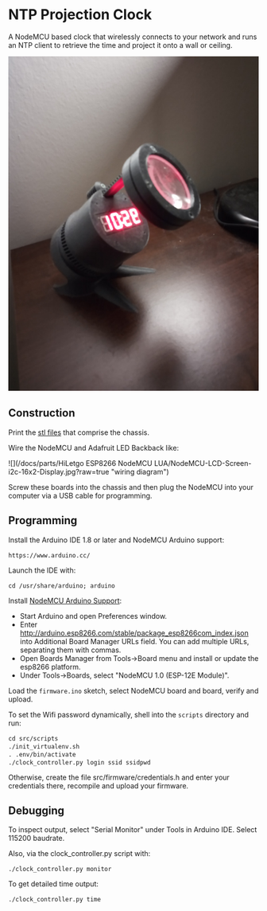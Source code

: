 NTP Projection Clock
====================

A NodeMCU based clock that wirelessly connects to your network and runs
an NTP client to retrieve the time and project it onto a wall or ceiling.

![](/images/IMG_20201216_215617_small.jpg?raw=true "ntp projection clock")

Construction
------------

Print the [stl files](tree/master/models/printable) that comprise the chassis.

Wire the NodeMCU and Adafruit LED Backback like:

![](/docs/parts/HiLetgo ESP8266 NodeMCU LUA/NodeMCU-LCD-Screen-i2c-16x2-Display.jpg?raw=true "wiring diagram")

Screw these boards into the chassis and then plug the NodeMCU into your computer via a USB cable for programming.

Programming
-----------

Install the Arduino IDE 1.8 or later and NodeMCU Arduino support:

    https://www.arduino.cc/

Launch the IDE with:

    cd /usr/share/arduino; arduino

Install [NodeMCU Arduino Support](https://github.com/esp8266/Arduino#installing-with-boards-manager):

* Start Arduino and open Preferences window.
* Enter http://arduino.esp8266.com/stable/package_esp8266com_index.json into Additional Board Manager URLs field. You can add multiple URLs, separating them with commas.
* Open Boards Manager from Tools->Board menu and install or update the esp8266 platform.
* Under Tools->Boards, select "NodeMCU 1.0 (ESP-12E Module)".

Load the `firmware.ino` sketch, select NodeMCU board and board, verify and upload.

To set the Wifi password dynamically, shell into the `scripts` directory and run:

    cd src/scripts
    ./init_virtualenv.sh
    . .env/bin/activate
    ./clock_controller.py login ssid ssidpwd

Otherwise, create the file src/firmware/credentials.h and enter your credentials there, recompile and upload your firmware.

Debugging
---------

To inspect output, select "Serial Monitor" under Tools in Arduino IDE. Select 115200 baudrate.

Also, via the clock_controller.py script with:

    ./clock_controller.py monitor

To get detailed time output:

    ./clock_controller.py time

